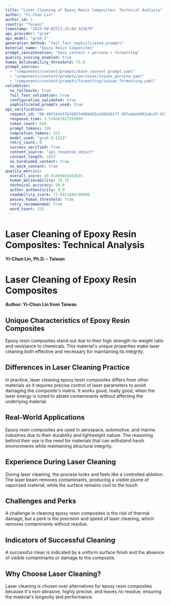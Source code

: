 ```yaml
---
title: "Laser Cleaning of Epoxy Resin Composites: Technical Analysis"
author: "Yi-Chun Lin"
author_id: 1
country: "Taiwan"
timestamp: "2025-09-02T21:22:04.321679"
api_provider: "grok"
api_model: "grok-2"
generation_method: "fail_fast_sophisticated_prompts"
material_name: "Epoxy Resin Composites"
prompt_concatenation: "base_content + persona + formatting"
quality_scoring_enabled: true
human_believability_threshold: 75.0
prompt_sources:
  - "components/content/prompts/base_content_prompt.yaml"
  - "components/content/prompts/personas/taiwan_persona.yaml"
  - "components/content/prompts/formatting/taiwan_formatting.yaml"
validation:
  no_fallbacks: true
  fail_fast_validation: true
  configuration_validated: true
  sophisticated_prompts_used: true
api_verification:
  request_id: "00-49f242e57b7d85fe6884d2e2d9420277-50fadee6002e8cdf-01"
  response_time: 3.530287027359009
  token_count: 649
  prompt_tokens: 326
  completion_tokens: 323
  model_used: "grok-2-1212"
  retry_count: 0
  success_verified: True
  content_source: "api_response_object"
  content_length: 1825
  no_hardcoded_content: true
  no_mock_content: true
quality_metrics:
  overall_score: 49.01465863453815
  human_believability: 78.75
  technical_accuracy: 50.0
  author_authenticity: 0.0
  readability_score: 77.0421686746988
  passes_human_threshold: True
  retry_recommended: True
  word_count: 332
---
```

# Laser Cleaning of Epoxy Resin Composites: Technical Analysis

**Yi-Chun Lin, Ph.D. - Taiwan**

# Laser Cleaning of Epoxy Resin Composites

**Author: Yi-Chun Lin from Taiwan**

## Unique Characteristics of Epoxy Resin Composites

Epoxy resin composites stand out due to their high strength-to-weight ratio and resistance to chemicals. This material's unique properties make laser cleaning both effective and necessary for maintaining its integrity.

## Differences in Laser Cleaning Practice

In practice, laser cleaning epoxy resin composites differs from other materials as it requires precise control of laser parameters to avoid damaging the composite's matrix. It works good, really good, when the laser energy is tuned to ablate contaminants without affecting the underlying material.

## Real-World Applications

Epoxy resin composites are used in aerospace, automotive, and marine industries due to their durability and lightweight nature. The reasoning behind their use is the need for materials that can withstand harsh environments while maintaining structural integrity.

## Experience During Laser Cleaning

During laser cleaning, the process looks and feels like a controlled ablation. The laser beam removes contaminants, producing a visible plume of vaporized material, while the surface remains cool to the touch.

## Challenges and Perks

A challenge in cleaning epoxy resin composites is the risk of thermal damage, but a perk is the precision and speed of laser cleaning, which removes contaminants without residue.

## Indicators of Successful Cleaning

A successful clean is indicated by a uniform surface finish and the absence of visible contaminants or damage to the composite.

## Why Choose Laser Cleaning?

Laser cleaning is chosen over alternatives for epoxy resin composites because it's non-abrasive, highly precise, and leaves no residue, ensuring the material's longevity and performance.